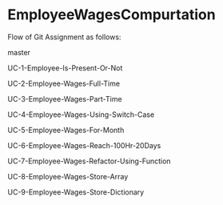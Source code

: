 # EmployeeWagesCompurtation

Flow of Git Assignment as follows:

master

UC-1-Employee-Is-Present-Or-Not

UC-2-Employee-Wages-Full-Time

UC-3-Employee-Wages-Part-Time 

UC-4-Employee-Wages-Using-Switch-Case

UC-5-Employee-Wages-For-Month

UC-6-Employee-Wages-Reach-100Hr-20Days

UC-7-Employee-Wages-Refactor-Using-Function

UC-8-Employee-Wages-Store-Array

UC-9-Employee-Wages-Store-Dictionary

